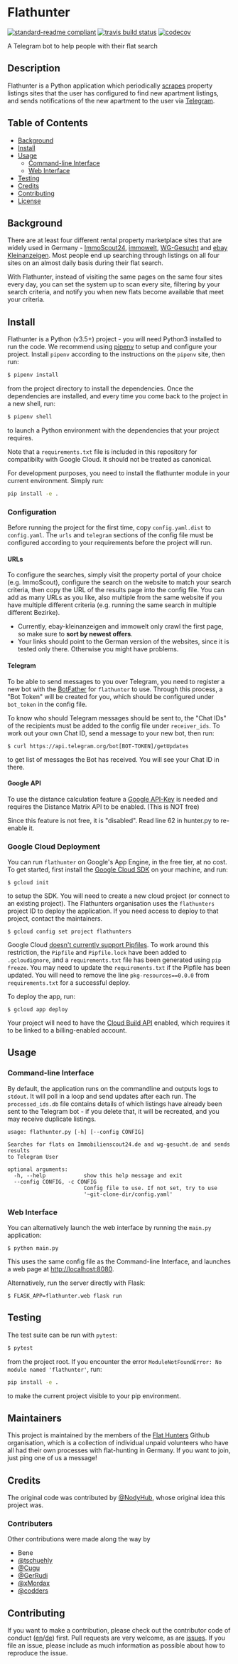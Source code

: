 # Flathunter

[![standard-readme compliant](https://img.shields.io/badge/readme%20style-standard-brightgreen.svg?style=flat)](https://github.com/RichardLitt/standard-readme)
[![travis build status](https://travis-ci.org/flathunters/flathunter.svg?branch=master)](https://travis-ci.org/github/flathunters/flathunter)
[![codecov](https://codecov.io/gh/flathunters/flathunter/branch/master/graph/badge.svg)](https://codecov.io/gh/flathunters/flathunter)

A Telegram bot to help people with their flat search

## Description

Flathunter is a Python application which periodically [scrapes](https://en.wikipedia.org/wiki/Web_scraping) property listings sites that the user has configured to find new apartment listings, and sends notifications of the new apartment to the user via [Telegram](https://en.wikipedia.org/wiki/Telegram_%28software%29).

## Table of Contents

- [Background](#background)
- [Install](#install)
- [Usage](#usage)
	- [Command-line Interface](#command-line-interface)
	- [Web Interface](#web-interface)
- [Testing](#testing)
- [Credits](#credits)
- [Contributing](#contributing)
- [License](#license)

## Background

There are at least four different rental property marketplace sites that are widely used in Germany - [ImmoScout24](https://www.immobilienscout24.de/), [immowelt](https://www.immowelt.de/), [WG-Gesucht](https://www.wg-gesucht.de/) and [ebay Kleinanzeigen](https://www.ebay-kleinanzeigen.de/). Most people end up searching through listings on all four sites on an almost daily basis during their flat search.

With Flathunter, instead of visiting the same pages on the same four sites every day, you can set the system up to scan every site, filtering by your search criteria, and notify you when new flats become available that meet your criteria.

## Install

Flathunter is a Python (v3.5+) project - you will need Python3 installed to run the code. We recommend using [pipenv](https://pipenv-fork.readthedocs.io/en/latest/) to setup and configure your project. Install `pipenv` according to the instructions on the `pipenv` site, then run:

```sh
$ pipenv install
```

from the project directory to install the dependencies. Once the dependencies are installed, and every time you come back to the project in a new shell, run:

```sh
$ pipenv shell
```

to launch a Python environment with the dependencies that your project requires.

Note that a `requirements.txt` file is included in this repository for compatibilty with Google Cloud. It should not be treated as canonical.

For development purposes, you need to install the flathunter module in your current environment. Simply run:

```sh
pip install -e .
```

### Configuration

Before running the project for the first time, copy `config.yaml.dist` to `config.yaml`. The `urls` and `telegram` sections of the config file must be configured according to your requirements before the project will run. 

#### URLs

To configure the searches, simply visit the property portal of your choice (e.g. ImmoScout), configure the search on the website to match your search criteria, then copy the URL of the results page into the config file. You can add as many URLs as you like, also multiple from the same website if you have multiple different criteria (e.g. running the same search in multiple different Bezirke).

 * Currently, ebay-kleinanzeigen and immowelt only crawl the first page, so make sure to **sort by newest offers**.
 * Your links should point to the German version of the websites, since it is tested only there. Otherwise you might have problems.

#### Telegram

To be able to send messages to you over Telegram, you need to register a new bot with the [BotFather](https://telegram.me/BotFather) for `flathunter` to use. Through this process, a "Bot Token" will be created for you, which should be configured under `bot_token` in the config file.

To know who should Telegram messages should be sent to, the "Chat IDs" of the recipients must be added to the config file under `receiver_ids`. To work out your own Chat ID, send a message to your new bot, then run:


```
$ curl https://api.telegram.org/bot[BOT-TOKEN]/getUpdates
```

to get list of messages the Bot has received. You will see your Chat ID in there.

#### Google API

To use the distance calculation feature a [Google API-Key](https://developers.google.com/maps/documentation/javascript/get-api-key) is needed and requires the Distance Matrix API to be enabled. (This is NOT free)

Since this feature is not free, it is "disabled". Read line 62 in hunter.py to re-enable it.

### Google Cloud Deployment

You can run `flathunter` on Google's App Engine, in the free tier, at no cost. To get started, first install the [Google Cloud SDK](https://cloud.google.com/sdk/docs) on your machine, and run:

```
$ gcloud init
```

to setup the SDK. You will need to create a new cloud project (or connect to an existing project). The Flathunters organisation uses the `flathunters` project ID to deploy the application. If you need access to deploy to that project, contact the maintainers.

```
$ gcloud config set project flathunters
```

Google Cloud [doesn't currently support Pipfiles](https://stackoverflow.com/questions/58546089/does-google-app-engine-flex-support-pipfile). To work around this restriction, the `Pipfile` and `Pipfile.lock` have been added to `.gcloudignore`, and a `requirements.txt` file has been generated using `pip freeze`. You may need to update the `requirements.txt` if the Pipfile has been updated. You will need to remove the line `pkg-resources==0.0.0` from `requirements.txt` for a successful deploy.

To deploy the app, run:

```
$ gcloud app deploy
```

Your project will need to have the [Cloud Build API](https://console.developers.google.com/apis/api/cloudbuild.googleapis.com/overview) enabled, which requires it to be linked to a billing-enabled account.


## Usage

### Command-line Interface

By default, the application runs on the commandline and outputs logs to `stdout`. It will poll in a loop and send updates after each run. The `processed_ids.db` file contains details of which listings have already been sent to the Telegram bot - if you delete that, it will be recreated, and you may receive duplicate listings.

```
usage: flathunter.py [-h] [--config CONFIG]

Searches for flats on Immobilienscout24.de and wg-gesucht.de and sends results
to Telegram User

optional arguments:
  -h, --help            show this help message and exit
  --config CONFIG, -c CONFIG
                        Config file to use. If not set, try to use
                        '~git-clone-dir/config.yaml'
```

### Web Interface

You can alternatively launch the web interface by running the `main.py` application:

```
$ python main.py
```

This uses the same config file as the Command-line Interface, and launches a web page at [http://localhost:8080](http://localhost:8080).

Alternatively, run the server directly with Flask:

```
$ FLASK_APP=flathunter.web flask run
```

## Testing

The test suite can be run with `pytest`:

```sh
$ pytest
```

from the project root. If you encounter the error `ModuleNotFoundError: No module named 'flathunter'`, run:

```sh
pip install -e .
```

to make the current project visible to your pip environment.

## Maintainers

This project is maintained by the members of the [Flat Hunters](https://github.com/flathunters) Github organisation, which is a collection of individual unpaid volunteers who have all had their own processes with flat-hunting in Germany. If you want to join, just ping one of us a message!

## Credits

The original code was contributed by [@NodyHub](https://github.com/NodyHub), whose original idea this project was.

### Contributers

Other contributions were made along the way by

- Bene
- [@tschuehly](https://github.com/tschuehly)
- [@Cugu](https://github.com/Cugu)
- [@GerRudi](https://github.com/GerRudi)
- [@xMordax](https://github.com/xMordax)
- [@codders](https://github.com/codders)

## Contributing

If you want to make a contribution, please check out the contributor code of conduct ([en](CODE_OF_CONDUCT.en.md)/[de](CODE_OF_CONDUCT.de.md)) first. Pull requests are very welcome, as are [issues](https://github.com/flathunters/flathunter/issues). If you file an issue, please include as much information as possible about how to reproduce the issue.
